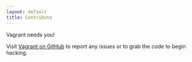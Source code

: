```yaml
---
layout: default
title: Contribute
---
```

Vagrant needs you!

Visit [Vagrant on GitHub](http://github.com/mitchellh/vagrant) to report any
issues or to grab the code to begin hacking.
